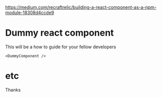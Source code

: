 https://medium.com/recraftrelic/building-a-react-component-as-a-npm-module-18308d4ccde9

Dummy react component
====

This will be a how to guide for your fellow developers

```
<DummyComponent />
```

etc
===

Thanks